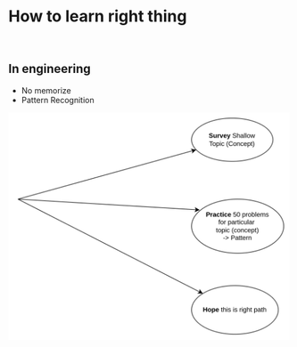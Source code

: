 # How to learn right thing
<br>

## In engineering
+ No memorize
+ Pattern Recognition

<img src="img_3.png" alt="Image" width="800">


